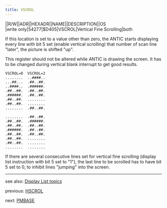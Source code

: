 ```yaml
---
title: VSCROL
---
```

||R/W||ADR||HEXADR||NAME||DESCRIPTION||OS  
|write only|54277|$D405|VSCROL|Vertical Fine Scrolling|both  
  
If this location is set to a value other than zero, the ANTIC starts displaying every line with bit 5 set (enable vertical scrolling) that number of scan line "later", the picture is shifted "up".  
  
This register should not be altered while ANTIC is drawing the screen. It has to be changed during vertical blank interrupt to get good results.  
  
```
VSCROL=0  VSCROL=2 
........  ..####..
...##...  .##..##.
..####..  .######.
.##..##.  .##..##.
.######.  .##..##.
.##..##.  ........
.##..##.  ........
........  .##..##.

........  .##..##.
.##..##.  .######.
.##..##.  .##..##.
.######.  .##..##.
.##..##.  .##..##.
.##..##.  ........
.##..##.  ........
........  ........
```
  
If there are several consecutive lines set for vertical fine scrolling (display list instruction with bit 5 set to "1"), the last line to be scrolled has to have bit 5 set to 0, to inhibit lines "jumping" into the screen.  
  
  
---
see also: [Display List topics](../Displaylist_topics/index.md)  
  
previous: [HSCROL](../HSCROL/index.md)  
  
next: [PMBASE](../PMBASE/index.md)  
